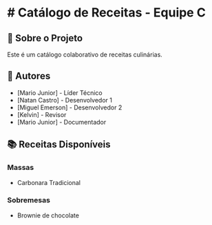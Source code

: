 # # Catálogo de Receitas - Equipe C

## 📖 Sobre o Projeto

Este é um catálogo colaborativo de receitas culinárias.

## 👥 Autores

- [Mario Junior] - Líder Técnico
- [Natan Castro] - Desenvolvedor 1
- [Miguel Emerson] - Desenvolvedor 2
- [Kelvin] - Revisor
- [Mario Junior] - Documentador

## 📚 Receitas Disponíveis

### Massas

- Carbonara Tradicional

### Sobremesas

- Brownie de chocolate

